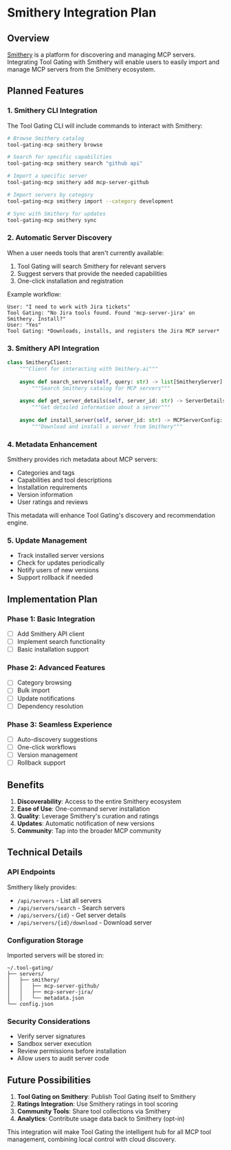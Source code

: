 # Smithery Integration Plan

## Overview

[Smithery](https://smithery.ai) is a platform for discovering and managing MCP servers. Integrating Tool Gating with Smithery will enable users to easily import and manage MCP servers from the Smithery ecosystem.

## Planned Features

### 1. Smithery CLI Integration

The Tool Gating CLI will include commands to interact with Smithery:

```bash
# Browse Smithery catalog
tool-gating-mcp smithery browse

# Search for specific capabilities
tool-gating-mcp smithery search "github api"

# Import a specific server
tool-gating-mcp smithery add mcp-server-github

# Import servers by category
tool-gating-mcp smithery import --category development

# Sync with Smithery for updates
tool-gating-mcp smithery sync
```

### 2. Automatic Server Discovery

When a user needs tools that aren't currently available:

1. Tool Gating will search Smithery for relevant servers
2. Suggest servers that provide the needed capabilities
3. One-click installation and registration

Example workflow:
```
User: "I need to work with Jira tickets"
Tool Gating: "No Jira tools found. Found 'mcp-server-jira' on Smithery. Install?"
User: "Yes"
Tool Gating: *Downloads, installs, and registers the Jira MCP server*
```

### 3. Smithery API Integration

```python
class SmitheryClient:
    """Client for interacting with Smithery.ai"""
    
    async def search_servers(self, query: str) -> list[SmitheryServer]:
        """Search Smithery catalog for MCP servers"""
        
    async def get_server_details(self, server_id: str) -> ServerDetails:
        """Get detailed information about a server"""
        
    async def install_server(self, server_id: str) -> MCPServerConfig:
        """Download and install a server from Smithery"""
```

### 4. Metadata Enhancement

Smithery provides rich metadata about MCP servers:
- Categories and tags
- Capabilities and tool descriptions
- Installation requirements
- Version information
- User ratings and reviews

This metadata will enhance Tool Gating's discovery and recommendation engine.

### 5. Update Management

- Track installed server versions
- Check for updates periodically
- Notify users of new versions
- Support rollback if needed

## Implementation Plan

### Phase 1: Basic Integration
- [ ] Add Smithery API client
- [ ] Implement search functionality
- [ ] Basic installation support

### Phase 2: Advanced Features
- [ ] Category browsing
- [ ] Bulk import
- [ ] Update notifications
- [ ] Dependency resolution

### Phase 3: Seamless Experience
- [ ] Auto-discovery suggestions
- [ ] One-click workflows
- [ ] Version management
- [ ] Rollback support

## Benefits

1. **Discoverability**: Access to the entire Smithery ecosystem
2. **Ease of Use**: One-command server installation
3. **Quality**: Leverage Smithery's curation and ratings
4. **Updates**: Automatic notification of new versions
5. **Community**: Tap into the broader MCP community

## Technical Details

### API Endpoints

Smithery likely provides:
- `/api/servers` - List all servers
- `/api/servers/search` - Search servers
- `/api/servers/{id}` - Get server details
- `/api/servers/{id}/download` - Download server

### Configuration Storage

Imported servers will be stored in:
```
~/.tool-gating/
├── servers/
│   ├── smithery/
│   │   ├── mcp-server-github/
│   │   ├── mcp-server-jira/
│   │   └── metadata.json
└── config.json
```

### Security Considerations

- Verify server signatures
- Sandbox server execution
- Review permissions before installation
- Allow users to audit server code

## Future Possibilities

1. **Tool Gating on Smithery**: Publish Tool Gating itself to Smithery
2. **Ratings Integration**: Use Smithery ratings in tool scoring
3. **Community Tools**: Share tool collections via Smithery
4. **Analytics**: Contribute usage data back to Smithery (opt-in)

This integration will make Tool Gating the intelligent hub for all MCP tool management, combining local control with cloud discovery.